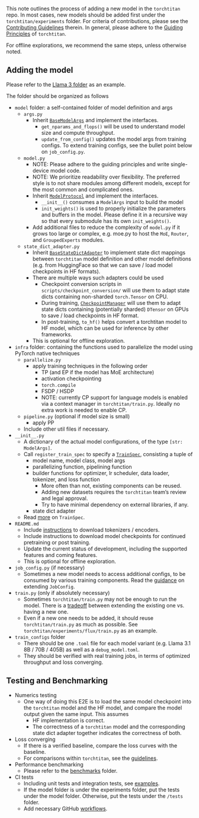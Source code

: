 This note outlines the process of adding a new model in the `torchtitan` repo. In most cases, new models should be added first under the `torchtitan/experiments` folder. For criteria of contributions, please see the [Contributing Guidelines](/torchtitan/experiments/README.md) therein. In general, please adhere to the [Guiding Principles](/README.md#overview) of `torchtitan`.

For offline explorations, we recommend the same steps, unless otherwise noted.

## Adding the model

Please refer to the [Llama 3 folder](llama3) as an example.

The folder should be organized as follows
- `model` folder: a self-contained folder of model definition and args
  - `args.py`
    - Inherit [`BaseModelArgs`](/torchtitan/protocols/model.py) and implement the interfaces.
      - `get_nparams_and_flops()` will be used to understand model size and compute throughput.
      - `update_from_config()` updates the model args from training configs. To extend training configs, see the bullet point below on `job_config.py`.
  - `model.py`
    - NOTE: Please adhere to the guiding principles and write single-device model code.
    - NOTE: We prioritize readability over flexibility. The preferred style is to not share modules among different models, except for the most common and complicated ones.
    - Inherit [`ModelProtocol`](/torchtitan/protocols/model.py) and implement the interfaces.
      - `__init__()` consumes a `ModelArgs` input to build the model
      - `init_weights()` is used to properly initialize the parameters and buffers in the model. Please define it in a recursive way so that every submodule has its own `init_weights()`.
    - Add additional files to reduce the complexity of `model.py` if it grows too large or complex, e.g. moe.py to host the `MoE`, `Router`, and `GroupedExperts` modules.
  - `state_dict_adapter.py`
    - Inherit [`BaseStateDictAdapter`](/torchtitan/protocols/state_dict_adapter.py) to implement state dict mappings between `torchtitan` model definition and other model definitions (e.g. from HuggingFace so that we can save / load model checkpoints in HF formats).
    - There are multiple ways such adapters could be used
      - Checkpoint conversion scripts in `scripts/checkpoint_conversion/` will use them to adapt state dicts containing non-sharded `torch.Tensor` on CPU.
      - During training, [`CheckpointManager`](/torchtitan/components/checkpoint.py) will use them to adapt state dicts containing (potentially sharded) `DTensor` on GPUs to save / load checkpoints in HF format.
      - In post-training, `to_hf()` helps convert a torchtitan model to HF model, which can be used for inference by other frameworks.
    - This is optional for offline exploration.
- `infra` folder: containing the functions used to parallelize the model using PyTorch native techniques
  - `parallelize.py`
    - apply training techniques in the following order
      - TP (and EP if the model has MoE architecture)
      - activation checkpointing
      - `torch.compile`
      - FSDP /  HSDP
      - NOTE: currently CP support for language models is enabled via a context manager in `torchtitan/train.py`. Ideally no extra work is needed to enable CP.
  - `pipeline.py` (optional if model size is small)
    - apply PP
  - Include other util files if necessary.
- `__init__.py`
  - A dictionary of the actual model configurations, of the type `[str: ModelArgs]`.
  - Call `register_train_spec` to specify a [`TrainSpec`](/torchtitan/protocols/train_spec.py), consisting a tuple of
    - model name, model class, model args
    - parallelizing function, pipelining function
    - builder functions for optimizer, lr scheduler, data loader, tokenizer, and loss function
      - More often than not, existing components can be reused.
      - Adding new datasets requires the `torchtitan` team’s review and legal approval.
      - Try to have minimal dependency on external libraries, if any.
    - state dict adapter
  - Read [more](/docs/extension.md#trainspec) on `TrainSpec`.
- `README.md`
  - Include [instructions](/README.md#downloading-a-tokenizer) to download tokenizers / encoders.
  - Include instructions to download model checkpoints for continued pretraining or post training.
  - Update the current status of development, including the supported features and coming features.
  - This is optional for offline exploration.
- `job_config.py` (if necessary)
  - Sometimes a new model needs to access additional configs, to be consumed by various training components. Read the [guidance](/docs/extension.md#train-script) on extending `JobConfig`.
- `train.py` (only if absolutely necessary)
  - Sometimes `torchtitan/train.py` may not be enough to run the model. There is a [tradeoff](/docs/extension.md#train-script) between extending the existing one vs. having a new one.
  - Even if a new one needs to be added, it should reuse `torchtitan/train.py` as much as possible. See `torchtitan/experiments/flux/train.py` as an example.
- `train_configs` folder
  - There should be one `.toml` file for each model variant (e.g. Llama 3.1 8B / 70B / 405B) as well as a `debug_model.toml`.
  - They should be verified with real training jobs, in terms of optimized throughput and loss converging.

## Testing and Benchmarking
- Numerics testing
  - One way of doing this E2E is to load the same model checkpoint into the `torchtitan` model and the HF model, and compare the model output given the same input. This assumes
    - HF implementation is correct.
    - The correctness of a `torchtitan` model and the corresponding state dict adapter together indicates the correctness of both.
- Loss converging
  - If there is a verified baseline, compare the loss curves with the baseline.
  - For comparisons within `torchtitan`, see the [guidelines](/docs/converging.md).
- Performance benchmarking
  - Please refer to the [benchmarks](/benchmarks/) folder.
- CI tests
  - Including unit tests and integration tests, see [examples](/tests/).
  - If the model folder is under the experiments folder, put the tests under the model folder. Otherwise, put the tests under the `/tests` folder.
  - Add necessary GitHub [workflows](/.github/workflows/).

